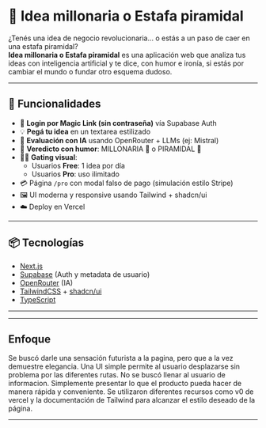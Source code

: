 # 🧠 Idea millonaria o Estafa piramidal

¿Tenés una idea de negocio revolucionaria... o estás a un paso de caer en una estafa piramidal?  
**Idea millonaria o Estafa piramidal** es una aplicación web que analiza tus ideas con inteligencia artificial y te dice, con humor e ironía, si estás por cambiar el mundo o fundar otro esquema dudoso.

---

## 🚀 Funcionalidades

- 🔐 **Login por Magic Link (sin contraseña)** vía Supabase Auth
- 💡 **Pegá tu idea** en un textarea estilizado
- 🤖 **Evaluación con IA** usando OpenRouter + LLMs (ej: Mistral)
- 💬 **Veredicto con humor**: MILLONARIA 💸 o PIRAMIDAL 🔺
- 🧑‍💻 **Gating visual**:
  - Usuarios **Free**: 1 idea por día
  - Usuarios **Pro**: uso ilimitado
- 💳 Página `/pro` con modal falso de pago (simulación estilo Stripe)
- 🖼️ UI moderna y responsive usando Tailwind + shadcn/ui
- ☁️ Deploy en Vercel

---

## 📦 Tecnologías

- [Next.js](https://nextjs.org/)
- [Supabase](https://supabase.com/) (Auth y metadata de usuario)
- [OpenRouter](https://openrouter.ai/) (IA)
- [TailwindCSS](https://tailwindcss.com/) + [shadcn/ui](https://ui.shadcn.com/)
- [TypeScript](https://www.typescriptlang.org/)

---
---

## Enfoque

Se buscó darle una sensación futurista a la pagina, pero que a la vez demuestre elegancia. Una UI simple permite al usuario desplazarse sin problema por las diferentes rutas.
No se buscó llenar al usuario de informacion. Simplemente presentar lo que el producto pueda hacer de manera rápida y conveniente.
Se utilizaron diferentes recursos como v0 de vercel y la documentación de Tailwind para alcanzar el estilo deseado de la página. 

---

